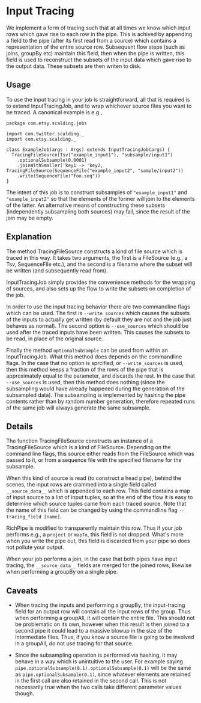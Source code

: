 Input Tracing
=====

We implement a form of tracing such that at all times we know which input rows which gave rise to each row in the pipe.
This is achived by appending a field to the pipe (after its first read from a source) which contains a representation of
the entire source row.  Subsequent flow steps (such as joins, groupBy etc) maintain this field, then when the pipe is written,
this field is used to reconstruct the subsets of the input data which gave rise to the output data.  These subsets are then
writen to disk.

Usage
-----

To use the input tracing in your job is straightforward, all that is required is to extend InputTracingJob, and to wrap
whichever source files you want to be traced.  A canonical example is e.g.,

    package com.etsy.scalding.jobs

    import com.twitter.scalding._
    import com.etsy.scalding._

    class ExampleJob(args : Args) extends InputTracingJob(args) {
      TracingFileSource(Tsv("example_input1"), "subsample/input1")
        .optionalSubsample(0.0001)
        .joinWithSmaller('key1 -> 'key2, TracingFileSource(SequenceFile("example_input2", "sample/input2"))
        .write(SequenceFile("foo.seq"))
    }

The intent of this job is to construct subsamples of `"example_input1"` and `"example_input2"` so that the elements 
of the former will join to the elements of the latter.  An alternative means of constructing these subsets 
(independently subsampling both sources) may fail, since the result of the join may be empty.

Explanation
------

The method TracingFileSource constructs a kind of file source which is traced in this way.  It takes two arguments,
the first is a FileSource (e.g., a Tsv, SequenceFile etc.), and the second is a filename where the subset will 
be written (and subsequently read from).

InputTracingJob simply provides the convenience methods for the wrapping of sources, and also sets up the flow to
write the subsets on completion of the job.

In order to use the input tracing behavior there are two commandline flags which can be used.  The first is 
`--write_sources` which causes the subsets of the inputs to actually get written (by default they are not and the job
just behaves as normal).  The second option is `--use_sources` which should be used after the traced inputs have been written.
This causes the subsets to be read, in place of the original source.

Finally the method `optionalSubsample` can be used from within an InputTracingJob.  What this method does depends on the 
commandline flags.  In the case that no option is sprcified, or `--write_sources` is used, then this method keeps a fraction
of the rows of the pipe that is approximately equal to the parameter, and discards the rest.  In the case that `--use_sources` is
used, then this method does nothing (since the subsampling would have already happened during the generation of the subsampled data).
The subsampling is implemented by hashing the pipe contents rather than by random number generation, therefore repeated runs of the same job
will always generate the same subsample.

Details
-----

The function TracingFileSource constructs an instance of a TracingFileSource which is a kind of FileSource.  Depending
on the command line flags, this source either reads from the FileSource which was passed to it, or from a sequence file 
with the specified filename for the subsample.

When this kind of source is read (to construct a head pipe), behind the scenes, the input rows are crammed into a single field called
`__source_data__` which is appended to each row.  This field contains a map of input source to a list of input tuples, so at the end of the flow
it is easy to determine which source tuples came from each traced source.  Note that the name of this field can be changed by using the commandline
flag `--tracing_field [name]`.

RichPipe is modified to transparently maintain this row.  Thus if your job performs e.g., a `project` or `mapTo`, this field is 
not dropped.  What's more when you write the pipe out, this field is discarded from your pipe so does not pollute your output.

When your job performs a join, in the case that both pipes have input tracing, the `__source_data__` fields are merged for the joined rows, likewise
when performing a groupBy on a single pipe.


Caveats
-----

 - When tracing the inputs and performing a groupBy, the input-tracing field for an output row will contain all the 
input rows of the group.  Thus when performing a groupAll, it will contain the entire file.  This should not be problematic
on its own, however when this result is then joined to a second pipe it could lead to a massive blowup in the size of the
intermediate files.  Thus, if you know a source file is going to be involved in a groupAll, do not use tracing for that source.

 - Since the subsampling operation is performed via hashing, it may behave in a way which is unintuitive to the user.  For example
saying `pipe.optionalSubsample(0.1).optionalSubsample(0.1)` will be the same as `pipe.optionalSubsample(0.1)`, since whatever elements
are retained in the first call are also retained in the second call.  This is not necessarily true when the two calls take different
parameter values though.
